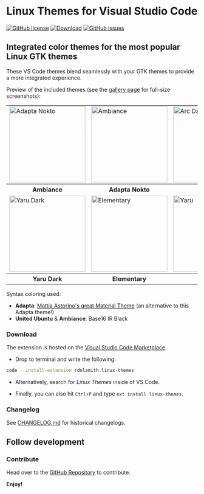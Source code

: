 # Linux Themes for Visual Studio Code

[![GitHub license](https://img.shields.io/github/license/rdnlsmith/vscode-arc-theme.svg)](https://raw.githubusercontent.com/rdnlsmith/vscode-arc-theme/master/LICENSE) [![Download](https://img.shields.io/badge/VS%20Code-v1.3.0-green.svg)](https://marketplace.visualstudio.com/items?itemName=rdnlsmith.linux-themes) [![GitHub issues](https://img.shields.io/github/issues/rdnlsmith/vscode-arc-theme.svg)](https://github.com/rdnlsmith/vscode-arc-theme/issues)
## Integrated color themes for the most popular Linux GTK themes

These VS Code themes blend seamlessly with your GTK themes to provide a more integrated experience.

Preview of the included themes (see the [gallery page](https://github.com/rdnlsmith/vscode-arc-theme/blob/master/gallery.md) for full-size screenshots):

<table>
  <tr>
    <td><img alt="Adapta Nokto" src="https://github.com/rdnlsmith/vscode-arc-theme/raw/master/res/adapta-nokto.png" width="200"></td>
    <td><img alt="Ambiance" src="https://github.com/rdnlsmith/vscode-arc-theme/raw/master/res/ambiance.png" width="200"></td>
    <td><img alt="Arc Dark" src="https://github.com/rdnlsmith/vscode-arc-theme/raw/master/res/arc-dark.png" width="200"></td>
    <td><img alt="United Ubuntu" src="https://github.com/rdnlsmith/vscode-arc-theme/raw/master/res/united-gnome.png" width="200"></td>
  </tr>
  <tr>
    <th>Ambiance</th>
    <th>Adapta Nokto</th>
    <th>Arc Dark</th>
    <th>United GNOME</th>
  </tr>
  <tr>
    <td><img alt="Yaru Dark" src="https://github.com/rdnlsmith/vscode-arc-theme/raw/master/res/yaru-dark.png" width="200"></td>
    <td><img alt="Elementary" src="https://github.com/rdnlsmith/vscode-arc-theme/raw/master/res/elementary.png" width="200"></td>
    <td><img alt="Yaru" src="https://github.com/rdnlsmith/vscode-arc-theme/raw/master/res/yaru.png" width="200"></td>
    <td></td>
  </tr>
  <tr>
    <th>Yaru Dark</th>
    <th>Elementary</th>
    <th>Yaru</th>
    <th></th>
  </tr>
</table>

Syntax coloring used:

- **Adapta**: [Mattia Astorino's great Material Theme](https://github.com/equinusocio/vsc-material-theme) (an alternative to this Adapta theme!)
- **United Ubuntu** & **Ambiance**: Base16 IR Black

### Download

The extension is hosted on the [Visual Studio Code Marketplace](https://marketplace.visualstudio.com/items?itemName=rdnlsmith.linux-themes).

* Drop to terminal and write the following:

```bash
code --install-extension rdnlsmith.linux-themes
```

* Alternatively, search for *Linux Themes* inside of VS Code.

* Finally, you can also hit ```Ctrl+P``` and type ```ext install linux-themes```.

### Changelog

See [CHANGELOG.md](https://github.com/rdnlsmith/vscode-arc-theme/blob/master/./CHANGELOG.md) for historical changelogs.

## Follow development

### Contribute

Head over to the [GitHub Repository](https://github.com/rdnlsmith/vscode-arc-theme) to contribute.

**Enjoy!**
